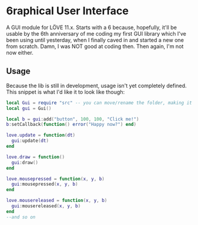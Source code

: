 # 6raphical User Interface
A GUI module for LÖVE 11.x. Starts with a 6 because, hopefully, it'll be usable by the 6th anniversary of me coding my first GUI library which I've been using until yesterday, when I finally caved in and started a new one from scratch. Damn, I was NOT good at coding then. Then again, I'm not now either.

## Usage
Because the lib is still in development, usage isn't yet completely defined. This snippet is what I'd like it to look like though:
```lua
local Gui = require "src" -- you can move/rename the folder, making it require "lib.gui" for example
local gui = Gui()

local b = gui:add("button", 100, 100, "Click me!")
b:setCallback(function() error("Happy now?") end)

love.update = function(dt)
  gui:update(dt)
end

love.draw = function()
  gui:draw()
end

love.mousepressed = function(x, y, b)
  gui:mousepressed(x, y, b)
end

love.mousereleased = function(x, y, b)
  gui:mousereleased(x, y, b)
end
--and so on
```
